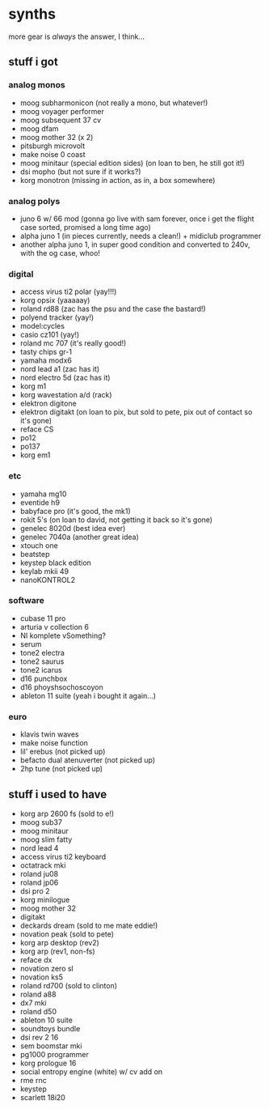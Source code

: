 # synths

more gear is _always_ the answer, I think...

## stuff i got

### analog monos

* moog subharmonicon (not really a mono, but whatever!)
* moog voyager performer
* moog subsequent 37 cv
* moog dfam
* moog mother 32 (x 2)
* pitsburgh microvolt
* make noise 0 coast
* moog minitaur (special edition sides) (on loan to ben, he still got it!)
* dsi mopho (but not sure if it works?)
* korg monotron (missing in action, as in, a box somewhere)

### analog polys

* juno 6 w/ 66 mod (gonna go live with sam forever, once i get the flight case sorted, promised a long time ago)
* alpha juno 1 (in pieces currently, needs a clean!) + midiclub programmer
* another alpha juno 1, in super good condition and converted to 240v, with the og case, whoo!

### digital

* access virus ti2 polar (yay!!!)
* korg opsix (yaaaaay)
* roland rd88 (zac has the psu and the case the bastard!)
* polyend tracker (yay!)
* model:cycles
* casio cz101 (yay!)
* roland mc 707 (it's really good!)
* tasty chips gr-1
* yamaha modx6 
* nord lead a1 (zac has it)
* nord electro 5d (zac has it)
* korg m1
* korg wavestation a/d (rack)
* elektron digitone
* elektron digitakt (on loan to pix, but sold to pete, pix out of contact so it's gone)
* reface CS
* po12
* po137
* korg em1

### etc

* yamaha mg10 
* eventide h9
* babyface pro (it's good, the mk1)
* rokit 5's (on loan to david, not getting it back so it's gone)
* genelec 8020d (best idea ever)
* genelec 7040a (another great idea)
* xtouch one
* beatstep 
* keystep black edition
* keylab mkii 49
* nanoKONTROL2

### software

* cubase 11 pro
* arturia v collection 6
* NI komplete vSomething?
* serum
* tone2 electra
* tone2 saurus
* tone2 icarus
* d16 punchbox
* d16 phoyshsochoscoyon
* ableton 11 suite (yeah i bought it again...)

### euro

* klavis twin waves
* make noise function
* lil' erebus (not picked up)
* befacto dual atenuverter (not picked up)
* 2hp tune (not picked up)

## stuff i used to have

* korg arp 2600 fs (sold to e!)
* moog sub37
* moog minitaur
* moog slim fatty
* nord lead 4
* access virus ti2 keyboard
* octatrack mki
* roland ju08
* roland jp06
* dsi pro 2
* korg minilogue
* moog mother 32
* digitakt
* deckards dream (sold to me mate eddie!)
* novation peak (sold to pete)
* korg arp desktop (rev2)
* korg arp (rev1, non-fs)
* reface dx
* novation zero sl
* novation ks5
* roland rd700 (sold to clinton)
* roland a88
* dx7 mki
* roland d50
* ableton 10 suite
* soundtoys bundle
* dsi rev 2 16
* sem boomstar mki
* pg1000 programmer
* korg prologue 16
* social entropy engine (white) w/ cv add on
* rme rnc
* keystep
* scarlett 18i20


